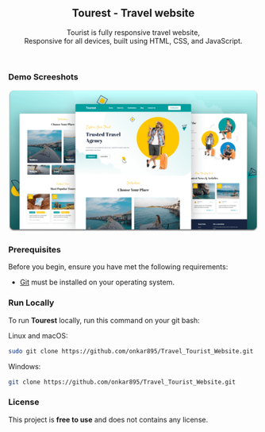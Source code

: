 <div align="center">

  <br />
  <br />

  <h2 align="center">Tourest - Travel website</h2>

  Tourist is fully responsive travel website, <br />Responsive for all devices, built using HTML, CSS, and JavaScript.

</div>

<br />

### Demo Screeshots

![Tourest Desktop Demo](./readme-images/desktop.png "Desktop Demo")

### Prerequisites

Before you begin, ensure you have met the following requirements:

* [Git](https://git-scm.com/downloads "Download Git") must be installed on your operating system.

### Run Locally

To run **Tourest** locally, run this command on your git bash:

Linux and macOS:

```bash
sudo git clone https://github.com/onkar895/Travel_Tourist_Website.git
```

Windows:

```bash
git clone https://github.com/onkar895/Travel_Tourist_Website.git
```

### License

This project is **free to use** and does not contains any license.
